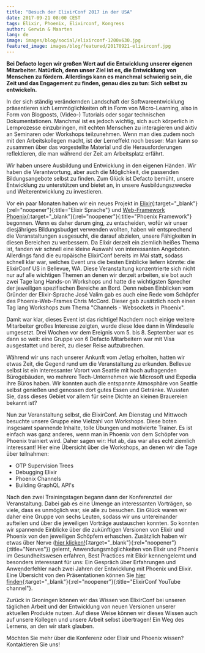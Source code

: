 ```yaml
---
title: "Besuch der ElixirConf 2017 in der USA"
date: 2017-09-21 08:00 CEST
tags: Elixir, Phoenix, Elixirconf, Kongress
author: Gerwin & Maarten
lang: de
image: images/blog/social/elixirconf-1200x630.jpg
featured_image: images/blog/featured/20170921-elixirconf.jpg
---
```

**Bei Defacto legen wir großen Wert auf die Entwicklung unserer eigenen Mitarbeiter. Natürlich, denn unser Ziel ist es, die Entwicklung von Menschen zu fördern. Allerdings kann es manchmal schwierig sein, die Zeit und das Engagement zu finden, genau dies zu tun: Sich selbst zu entwickeln.**

In der sich ständig verändernden Landschaft der Softwareentwicklung präsentieren sich Lernmöglichkeiten oft in Form von Micro-Learning, also in Form von Blogposts, (Video-) Tutorials oder sogar technischen Dokumentationen. Manchmal ist es jedoch wichtig, sich auch körperlich in Lernprozesse einzubringen, mit echten Menschen zu interagieren und aktiv an Seminaren oder Workshops teilzunehmen. Wenn man dies zudem noch mit den Arbeitskollegen macht, ist der Lerneffekt noch besser: Man kann so zusammen über das vorgestellte Material und die Herausforderungen reflektieren, die man während der Zeit am Arbeitsplatz erfährt.

Wir haben unsere Ausbildung und Entwicklung in den eigenen Händen. Wir haben die Verantwortung, aber auch die Möglichkeit, die passenden Bildungsangebote selbst zu finden. Zum Glück ist Defacto bemüht, unsere Entwicklung zu unterstützen und bietet an, in unsere Ausbildungszwecke und Weiterentwicklung zu investieren.

Vor ein paar Monaten haben wir ein neues Projekt in [Elixir](https://elixir-lang.org/){:target="_blank"}{:rel="noopener"}{:title="Elixir Sprache"} und [Web-Framework Phoenix](http://phoenixframework.org/){:target="_blank"}{:rel="noopener"}{:title="Phoenix Framework"} begonnen. Wenn es daher darum ging, zu entscheiden, wofür wir unser diesjähriges Bildungsbudget verwenden wollten, haben wir entsprechend die Veranstaltungen ausgesucht, die darauf abzielen, unsere Fähigkeiten in diesen Bereichen zu verbessern. Da Elixir derzeit ein ziemlich heißes Thema ist, fanden wir schnell eine kleine Auswahl von interessanten Angeboten. Allerdings fand die europäische ElixirConf bereits im Mai statt, sodass schnell klar war, welches Event uns die besten Einblicke liefern könnte: die ElixirConf US in Bellevue, WA. Diese Veranstaltung konzentrierte sich nicht nur auf alle wichtigen Themen an denen wir derzeit arbeiten, sie bot auch zwei Tage lang Hands-on Workshops und hatte die wichtigsten Sprecher der jeweiligen spezifischen Bereiche an Bord. Denn neben Einblicken vom Gründer der Elixir-Sprache José Valim gab es auch eine Rede vom Schöpfer des Phoenix-Web-Frames Chris McCord. Dieser gab zusätzlich noch einen Tag lang Workshops zum Thema "Channels - Websockets in Phoenix".

Damit war klar, dieses Event ist das richtige! Nachdem noch einige weitere Mitarbeiter großes Interesse zeigten, wurde diese Idee dann in Windeseile umgesetzt. Drei Wochen vor dem Ereignis vom 5. bis 8. September war es dann so weit: eine Gruppe von 6 Defacto Mitarbeitern war mit Visa ausgestattet und bereit, zu dieser Reise aufzubrechen.

Während wir uns nach unserer Ankunft vom Jetlag erholten, hatten wir etwas Zeit, die Gegend rund um die Veranstaltung zu erkunden. Bellevue selbst ist ein interessanter Vorort von Seattle mit hoch aufragenden Bürogebäuden, wo mehrere Tech-Unternehmen wie Microsoft und Expedia ihre Büros haben. Wir konnten auch die entspannte Atmosphäre von Seattle selbst genießen und genossen dort gutes Essen und Getränke. Wussten Sie, dass dieses Gebiet vor allem für seine Dichte an kleinen Brauereien bekannt ist?

Nun zur Veranstaltung selbst, die ElixirConf. Am Dienstag und Mittwoch besuchte unsere Gruppe eine Vielzahl von Workshops. Diese boten insgesamt spannende Inhalte, tolle Übungen und motivierte Trainer. Es ist einfach was ganz anderes, wenn man in Phoenix von dem Schöpfer von Phoenix trainiert wird. Daher sagen wir: Hut ab, das war alles echt ziemlich  interessant! Hier eine Übersicht über die Workshops, an denen wir die Tage über teilnahmen:

- OTP Supervision Trees
- Debugging Elixir
- Phoenix Channels
- Building GraphQL API's

Nach den zwei Trainingstagen begann dann der Konferenzteil der Veranstaltung. Dabei gab es eine Umenge an interessanten Vorträgen, so viele, dass es unmöglich war, sie alle zu besuchen. Ein Glück waren wir daher eine Gruppe von sechs Leuten, sodass wir uns untereinander aufteilen und über die jeweiligen Vorträge austauschen konnten. So konnten wir spannende Einblicke über die zukünftigen Versionen von Elixir und Phoenix von den jeweiligen Schöpfern erhaschen. Zusätzlich haben wir etwas über Nerve ([hier klicken!](http://nerves-project.org){:target="_blank"}{:rel="noopener"}{:title="Nerves"}) gelernt, Anwendungsmöglichkeiten von Elixir und Phoenix im Gesundheitswesen erfahren, Best Practices mit Elixir kennengelernt und besonders interessant für uns: Ein Gespräch über Erfahrungen und Anwenderfehler nach zwei Jahren der Entwicklung mit Phoenix und Elixir. Eine Übersicht von den Präsentationen können Sie [hier finden](https://www.youtube.com/channel/UC0l2QTnO1P2iph-86HHilMQ/videos){:target="_blank"}{:rel="noopener"}{:title="ElixirConf YouTube channel"}.

Zurück in Groningen können wir das Wissen von ElixirConf bei unseren täglichen Arbeit und der Entwicklung von neuen Versionen unserer aktuellen Produkte nutzen. Auf diese Weise können wir dieses Wissen auch auf unsere Kollegen und unsere Arbeit selbst übertragen! Ein Weg des Lernens, an den wir stark glauben.

Möchten Sie mehr über die Konferenz oder Elixir und Phoenix wissen? Kontaktieren Sie uns!
